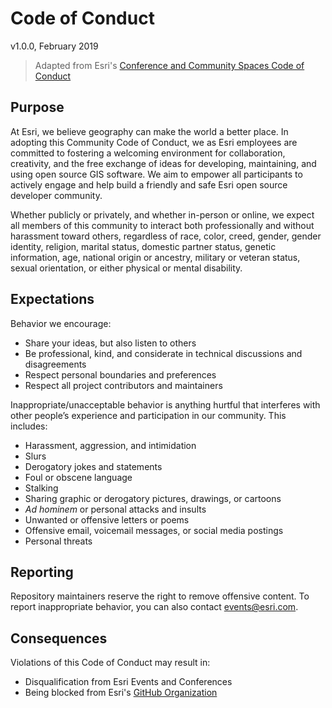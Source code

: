 # Code of Conduct

v1.0.0, February 2019

> Adapted from Esri's [Conference and Community Spaces Code of Conduct](https://www.esri.com/en-us/about/events/code-of-conduct)

## Purpose

At Esri, we believe geography can make the world a better place. In adopting this Community Code of Conduct, we as Esri employees are committed to fostering a welcoming environment for collaboration, creativity, and the free exchange of ideas for developing, maintaining, and using open source GIS software. We aim to empower all participants to actively engage and help build a friendly and safe Esri open source developer community.

Whether publicly or privately, and whether in-person or online, we expect all members of this community to interact both professionally and without harassment toward others, regardless of race, color, creed, gender, gender identity, religion, marital status, domestic partner status, genetic information, age, national origin or ancestry, military or veteran status, sexual orientation, or either physical or mental disability.

## Expectations

Behavior we encourage:

- Share your ideas, but also listen to others
- Be professional, kind, and considerate in technical discussions and disagreements
- Respect personal boundaries and preferences
- Respect all project contributors and maintainers

Inappropriate/unacceptable behavior is anything hurtful that interferes with other people’s experience and participation in our community. This includes:

- Harassment, aggression, and intimidation
- Slurs
- Derogatory jokes and statements
- Foul or obscene language
- Stalking
- Sharing graphic or derogatory pictures, drawings, or cartoons
- _Ad hominem_ or personal attacks and insults
- Unwanted or offensive letters or poems
- Offensive email, voicemail messages, or social media postings
- Personal threats

## Reporting

Repository maintainers reserve the right to remove offensive content. To report inappropriate behavior, you can also contact [events@esri.com](mailto:events@esri.com).

## Consequences

Violations of this Code of Conduct may result in:

- Disqualification from Esri Events and Conferences
- Being blocked from Esri's [GitHub Organization](https://help.github.com/articles/blocking-a-user-from-your-organization/)
